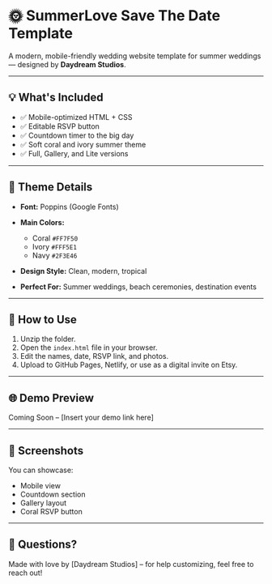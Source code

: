 # 🌞 SummerLove Save The Date Template

A modern, mobile-friendly wedding website template for summer weddings — designed by **Daydream Studios**.

---

## 💡 What's Included

- ✅ Mobile-optimized HTML + CSS
- ✅ Editable RSVP button
- ✅ Countdown timer to the big day
- ✅ Soft coral and ivory summer theme
- ✅ Full, Gallery, and Lite versions

---

## 🎨 Theme Details

- **Font:** Poppins (Google Fonts)
- **Main Colors:**  
  - Coral `#FF7F50`  
  - Ivory `#FFF5E1`  
  - Navy `#2F3E46`

- **Design Style:** Clean, modern, tropical
- **Perfect For:** Summer weddings, beach ceremonies, destination events

---

## 🚀 How to Use

1. Unzip the folder.
2. Open the `index.html` file in your browser.
3. Edit the names, date, RSVP link, and photos.
4. Upload to GitHub Pages, Netlify, or use as a digital invite on Etsy.

---

## 🌐 Demo Preview

Coming Soon – [Insert your demo link here]

---

## 📸 Screenshots

You can showcase:
- Mobile view
- Countdown section
- Gallery layout
- Coral RSVP button

---

## 📩 Questions?

Made with love by [Daydream Studios] – for help customizing, feel free to reach out!

